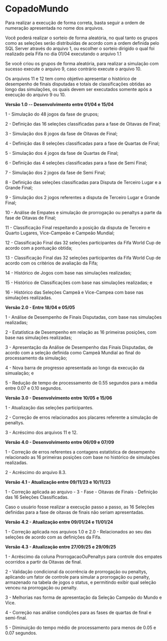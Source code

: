 # CopadoMundo

Para realizar a execução de forma correta, basta seguir a ordem de numeração apresentada no nome dos arquivos.

Você poderá realizar o sorteio de forma aleatória, no qual tanto os grupos como as seleções serão distribuídas de acordo com a ordem definida pelo SQL Server através do arquivo 1, ou escolher o sorteio dirigido o qual foi realizado pela Fifa no dia 01/04 executando o arquivo 1.1

Se você criou os grupos de forma aleatória, para realizar a simulação com sucesso execute o arquivo 9, caso contrário execute o arquivo 10.

Os arquivos 11 e 12 tem como objetivo apresentar o histórico de desempenho de finais disputadas e totais de classificações obtidas ao longo das simulações, os quais devem ser executados somente após a execução do arquivo 9 ou 10.

**Versão 1.0 -- Desenvolvimento entre 01/04 e 15/04**

1 - Simulação do 48 jogos da fase de grupos;

2 - Definição das 16 seleções classificadas para a fase de Oitavas de Final;

3 - Simulação dos 8 jogos da fase de Oitavas de Final;

4 - Definição das 8 seleções classificadas para a fase de Quartas de Final;

5 - Simulação dos 4 jogos da fase de Quartas de Final;

6 - Definição das 4 seleções classificadas para a fase de Semi Final;

7 - Simulação dos 2 jogos da fase de Semi Final;

8 - Definição das seleções classificadas para Disputa de Terceiro Lugar e a Grande Final;

9 - Simulação dos 2 jogos referentes a disputa de Terceiro Lugar e Grande Final;

10 - Análise de Empates e simulação de prorrogação ou penaltys a parte da fase de Oitavas de Final;

11 - Classificação Final respeitando a posição da disputa de Terceiro e Quarto Lugares, Vice-Campeão e Campeão Mundial;

12 - Classificação Final das 32 seleções participantes da Fifa World Cup de acordo com a pontuação obtida;

13 - Classificação Final das 32 seleções participantes da Fifa World Cup de acordo com os critérios de avaliação da Fifa;

14 - Histórico de Jogos com base nas simulações realizadas;

15 - Histórico de Classificações com base nas simulações realizadas; e

16 - Histórico das Seleções Campeã e Vice-Campea com base nas simulações realizadas.

**Versão 2.0 - Entre 18/04 e 05/05**

1 - Análise de Desempenho de Finais Disputadas, com base nas simulações realizadas;

2 - Estatística de Desempenho em relação as 16 primeiras posições, com base nas simulações realizadas;

3 - Apresentação da Análise de Desempenho das Finais Disputadas, de acordo com a seleção definida como Campeã Mundial ao final do processamento da simulação; 

4 - Nova barra de progresso apresentada ao longo da execução da simualação; e

5 - Redução de tempo de processamento de 0.55 segundos para a média entre  0.07 e 0.10 segundos.

**Versão 3.0 - Desenvolvimento entre 10/05 e 15/06**

1 - Atualização das seleções participantes.

2 - Correção de erros relacionados aos placares referente a simulação de penaltys.

3 - Acréscimo dos arquivos 11 e 12.

**Versão 4.0 - Desenvolvimento entre 06/09 e 07/09**

1 - Correção de erros referentes a contagens estatística de desempenho relacionado as 16 primeiras posições com base no histórico de simulações realizadas.

2 - Acréscimo do arquivo 8.3.

**Versão 4.1 - Atualização entre 09/11/23 e 10/11/23**

1 - Correção aplicada ao arquivo - 3 - Fase - Oitavas de Finais - Definição das 16 Seleções Classificadas.

Caso o usuário fosse realizar a execução passo a passo, as 16 Seleções definidas para a fase de oitavas de finais não seriam apresentadas.

**Versão 4.2 - Atualização entre 09/01/24 e 11/01/24**

1 - Correção aplicada nos arquivos 1.0 e 2.0 - Relacionados ao seu das seleções de acordo com as definições da Fifa.

**Versão 4.3 - Atualização entre 27/09/25 e 29/09/25**

1 - Acréscimo da coluna ProrrogacaoOuPenaltys para controle dos empates ocorridos a partir da Oitavas de final.

2 - Validação condicional da ocorrência de prorrogação ou penaltys, aplicando um fator de controle para simular a prorrogação ou penalty, armazenado na tabela de jogos o status, e permitindo exibir qual seleção venceu na prorrogação ou penalty.

3 - Melhorias nas forma de apresentação da Seleção Campeão do Mundo e Vice.

4 - Correção nas análise condições para as fases de quartas de final e semi-final.

5 - Diminuição do tempo médio de processamento para menos de 0.05 e 0.07 segundos.
